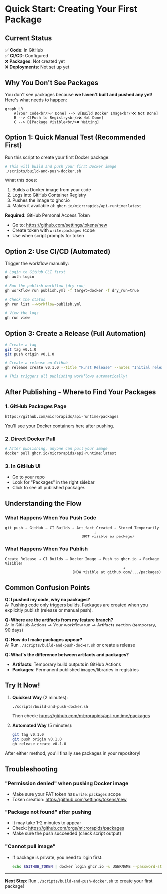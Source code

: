 # Quick Start: Creating Your First Package

## Current Status
✅ **Code**: In GitHub  
✅ **CI/CD**: Configured  
❌ **Packages**: Not created yet  
❌ **Deployments**: Not set up yet  

## Why You Don't See Packages

You don't see packages because **we haven't built and pushed any yet!** Here's what needs to happen:

```mermaid
graph LR
    A[Your Code<br/>✅ Done] --> B[Build Docker Image<br/>❌ Not Done]
    B --> C[Push to Registry<br/>❌ Not Done]
    C --> D[Package Visible<br/>❌ Waiting]
```

## Option 1: Quick Manual Test (Recommended First)

Run this script to create your first Docker package:

```bash
# This will build and push your first Docker image
./scripts/build-and-push-docker.sh
```

What this does:
1. Builds a Docker image from your code
2. Logs into GitHub Container Registry
3. Pushes the image to ghcr.io
4. Makes it available at: `ghcr.io/microrapids/api-runtime:latest`

**Required**: GitHub Personal Access Token
- Go to: https://github.com/settings/tokens/new
- Create token with `write:packages` scope
- Use when script prompts for token

## Option 2: Use CI/CD (Automated)

Trigger the workflow manually:

```bash
# Login to GitHub CLI first
gh auth login

# Run the publish workflow (dry run)
gh workflow run publish.yml -f target=docker -f dry_run=true

# Check the status
gh run list --workflow=publish.yml

# View the logs
gh run view
```

## Option 3: Create a Release (Full Automation)

```bash
# Create a tag
git tag v0.1.0
git push origin v0.1.0

# Create a release on GitHub
gh release create v0.1.0 --title "First Release" --notes "Initial release"

# This triggers all publishing workflows automatically!
```

## After Publishing - Where to Find Your Packages

### 1. GitHub Packages Page
```
https://github.com/microrapids/api-runtime/packages
```
You'll see your Docker containers here after pushing.

### 2. Direct Docker Pull
```bash
# After publishing, anyone can pull your image
docker pull ghcr.io/microrapids/api-runtime:latest
```

### 3. In GitHub UI
- Go to your repo
- Look for "Packages" in the right sidebar
- Click to see all published packages

## Understanding the Flow

### What Happens When You Push Code
```
git push → GitHub → CI Builds → Artifact Created → Stored Temporarily
                                        ↓
                                  (NOT visible as package)
```

### What Happens When You Publish
```
Create Release → CI Builds → Docker Image → Push to ghcr.io → Package Visible!
                                                     ↓
                              (NOW visible at github.com/.../packages)
```

## Common Confusion Points

**Q: I pushed my code, why no packages?**  
A: Pushing code only triggers builds. Packages are created when you explicitly publish (release or manual push).

**Q: Where are the artifacts from my feature branch?**  
A: In GitHub Actions → Your workflow run → Artifacts section (temporary, 90 days)

**Q: How do I make packages appear?**  
A: Run `./scripts/build-and-push-docker.sh` or create a release

**Q: What's the difference between artifacts and packages?**  
- **Artifacts**: Temporary build outputs in GitHub Actions
- **Packages**: Permanent published images/libraries in registries

## Try It Now!

1. **Quickest Way** (2 minutes):
   ```bash
   ./scripts/build-and-push-docker.sh
   ```
   Then check: https://github.com/microrapids/api-runtime/packages

2. **Automated Way** (5 minutes):
   ```bash
   git tag v0.1.0
   git push origin v0.1.0
   gh release create v0.1.0
   ```

After either method, you'll finally see packages in your repository!

## Troubleshooting

### "Permission denied" when pushing Docker image
- Make sure your PAT token has `write:packages` scope
- Token creation: https://github.com/settings/tokens/new

### "Package not found" after pushing
- It may take 1-2 minutes to appear
- Check: https://github.com/orgs/microrapids/packages
- Make sure the push succeeded (check script output)

### "Cannot pull image"
- If package is private, you need to login first:
  ```bash
  echo $GITHUB_TOKEN | docker login ghcr.io -u USERNAME --password-stdin
  ```

---

**Next Step**: Run `./scripts/build-and-push-docker.sh` to create your first package!